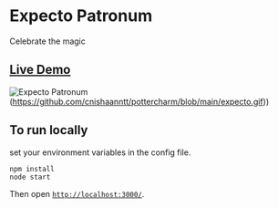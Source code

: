 # Expecto Patronum
Celebrate the magic

## [Live Demo](https://pottercharm.herokuapp.com/)
![Expecto Patronum]([https://github.com/cnishaanntt/pottercharm/blob/master/expecto.gif])(https://github.com/cnishaanntt/pottercharm/blob/main/expecto.gif))
## To run locally
set your environment variables in the config file.
```
npm install
node start
```

Then open [`http://localhost:3000/`](http://localhost:3000/).

